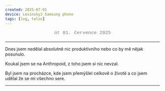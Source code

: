 ```yaml
---
created: 2025-07-01
device: LevinskyJ Samsung phone
tags: [log, telos]
---
```


<div style="text-align: center; color: gray; font-size: 1.1em; margin-bottom: 20px; font-family: Courier New">
  út 01. července 2025
</div>

---

Dnes jsem nedělal absolutně nic produktivního nebo co by mě nějak posunulo.

Koukal jsem se na Anthropoid, z toho jsem si nic nevzal.

Byl jsem na procházce, kde jsem přemýšlel celkově o životě a co jsem udělal že se mi všechno sere.

---
